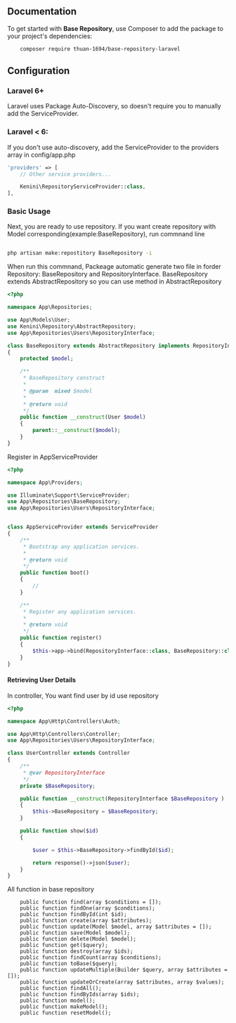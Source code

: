 ## Documentation

To get started with **Base Repository**, use Composer to add the package to your project's dependencies:

```bash
    composer require thuan-1694/base-repository-laravel
```

## Configuration

### Laravel 6+

Laravel uses Package Auto-Discovery, so doesn't require you to manually add the ServiceProvider.

### Laravel < 6:

If you don't use auto-discovery, add the ServiceProvider to the providers array in config/app.php

```php
'providers' => [
    // Other service providers...

    Kenini\RepositoryServiceProvider::class,
],
```

### Basic Usage

Next, you are ready to use repository. If you want create repository with Model corresponding(example:BaseRepository), run commnand line 

```bash

php artisan make:repostitory BaseRepository -i
```
When run this commnand, Packeage automatic generate two file in forder Repository: BaseRepository and RepositoryInterface. 
BaseRepository extends AbstractRepository so you can use method in AbstractRepository

```php
<?php

namespace App\Repositories;

use App\Models\User;
use Kenini\Repository\AbstractRepository;
use App\Repositories\Users\RepositoryInterface;

class BaseRepository extends AbstractRepository implements RepositoryInterface
{
    protected $model;

    /**
     * BaseRepository construct
     *
     * @param  mixed $model
     *
     * @return void
     */
    public function __construct(User $model)
    {
        parent::__construct($model);
    }
}
```
Register in AppServiceProvider
```php
<?php

namespace App\Providers;

use Illuminate\Support\ServiceProvider;
use App\Repositories\BaseRepository;
use App\Repositories\Users\RepositoryInterface;


class AppServiceProvider extends ServiceProvider
{
    /**
     * Bootstrap any application services.
     *
     * @return void
     */
    public function boot()
    {
        //
    }

    /**
     * Register any application services.
     *
     * @return void
     */
    public function register()
    {
        $this->app->bind(RepositoryInterface::class, BaseRepository::class);
    }
}
```


#### Retrieving User Details

In controller, You want find user by id use repository

```php
<?php

namespace App\Http\Controllers\Auth;

use App\Http\Controllers\Controller;
use App\Repositories\Users\RepositoryInterface;

class UserController extends Controller
{
    /**
     * @var RepositoryInterface
     */
    private $BaseRepository;

    public function __construct(RepositoryInterface $BaseRepository )
    {
        $this->BaseRepository = $BaseRepository;
    }

    public function show($id) 
    {

        $user = $this->BaseRepository->findById($id);

        return response()->json($user);
    }
}
```
All function in base repository
```
    public function find(array $conditions = []);
    public function findOne(array $conditions);
    public function findById(int $id);
    public function create(array $attributes);
    public function update(Model $model, array $attributes = []);
    public function save(Model $model);
    public function delete(Model $model);
    public function get($query);
    public function destroy(array $ids);
    public function findCount(array $conditions);
    public function toBase($query);
    public function updateMultiple(Builder $query, array $attributes = []);
    public function updateOrCreate(array $attributes, array $values);
    public function findAll();
    public function findByIds(array $ids);
    public function model();
    public function makeModel();
    public function resetModel();
```